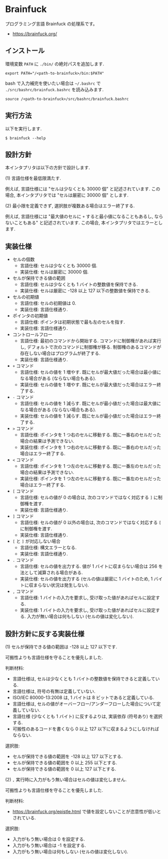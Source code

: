 # Brainfuck

プログラミング言語 Brainfuck の処理系です。

 * https://brainfuck.org/

## インストール

環境変数 `PATH` に `./bin/` の絶対パスを追加します.

```
export PATH="/<path-to-brainfuck>/bin:$PATH"
```

bash で入力補完を使いたい場合は `~/.bashrc` で `./src/bashrc/brainfuck.bashrc` を読み込みます.

```
source /<path-to-brainfuck>/src/bashrc/brainfuck.bashrc
```

## 実行方法
以下を実行します.

```
$ brainfuck --help
```

## 設計方針

本インタプリタは以下の方針で設計します.

(1) 言語仕様を最低限満たす.

例えば, 言語仕様には "セルは少なくとも 30000 個" と記述されています.
この場合, 本インタプリタでは "セルは厳密に 30000 個" とします.

(2) 最小限を定義できず, 選択肢が複数ある場合はエラー終了する.

例えば, 言語仕様には "最大値のセルに `+` すると最小値になることもあるし, ならないこともある" と記述されています.
この場合, 本インタプリタではエラーとします.

## 実装仕様

 * セルの個数
   - 言語仕様: セルは少なくとも 30000 個.
   - 実装仕様: セルは厳密に 30000 個.
 * セルが保持できる値の範囲
   - 言語仕様: セルは少なくとも 1 バイトの整数値を保持できる.
   - 実装仕様: セルは厳密に -128 以上 127 以下の整数値を保持できる.
 * セルの初期値
   - 言語仕様: セルの初期値は 0.
   - 実装仕様: 言語仕様通り.
 * ポインタの初期値
   - 言語仕様: ポインタは初期状態で最も左のセルを指す.
   - 実装仕様: 言語仕様通り.
 * コントロールフロー
   - 言語仕様: 最初のコマンドから開始する. コマンドに制御権があれば実行し, デフォルトで次のコマンドに制御権が移る. 制御権のあるコマンドが存在しない場合はプログラムが終了する.
   - 実装仕様: 言語仕様通り.
 * `+` コマンド
   - 言語仕様: セルの値を 1 増やす. 既にセルが最大値だった場合は最小値になる場合がある (ならない場合もある).
   - 実装仕様: セルの値を 1 増やす. 既にセルが最大値だった場合はエラー終了する.
 * `-` コマンド
   - 言語仕様: セルの値を 1 減らす. 既にセルが最小値だった場合は最大値になる場合がある (ならない場合もある).
   - 実装仕様: セルの値を 1 減らす. 既にセルが最小値だった場合はエラー終了する.
 * `>` コマンド
   - 言語仕様: ポインタを 1 つ右のセルに移動する. 既に一番右のセルだった場合の結果は予測できない.
   - 実装仕様: ポインタを 1 つ右のセルに移動する. 既に一番右のセルだった場合はエラー終了する.
 * `<` コマンド
   - 言語仕様: ポインタを 1 つ左のセルに移動する. 既に一番左のセルだった場合の結果は予測できない.
   - 実装仕様: ポインタを 1 つ左のセルに移動する. 既に一番左のセルだった場合はエラー終了する.
 * `[` コマンド
   - 言語仕様: セルの値が 0 の場合は, 次のコマンドではなく対応する `]` に制御権を渡す.
   - 実装仕様: 言語仕様通り.
 * `]` コマンド
   - 言語仕様: セルの値が 0 以外の場合は, 次のコマンドではなく対応する `[` に制御権を渡す.
   - 実装仕様: 言語仕様通り.
 * `[` と `]` が対応しない場合
   - 言語仕様: 構文エラーとなる.
   - 実装仕様: 言語仕様通り.
 * `.` コマンド
   - 言語仕様: セルの値を出力する. 値が 1 バイトに収まらない場合は 256 を法として減算される場合がある.
   - 実装仕様: セルの値を出力する (セルの値は厳密に 1 バイトのため, 1 バイトに収まらない状況は発生しない).
 * `,` コマンド
   - 言語仕様: 1 バイトの入力を要求し, 受け取った値があればセルに設定する.
   - 実装仕様: 1 バイトの入力を要求し, 受け取った値があればセルに設定する. 入力が無い場合は何もしない (セルの値は変化しない).

## 設計方針に反する実装仕様

(1) セルが保持できる値の範囲は -128 以上 127 以下です.

可搬性よりも言語仕様を守ることを優先しました.

判断材料:
 * 言語仕様は, セルは少なくとも 1 バイトの整数値を保持できると定義している.
 * 言語仕様は, 符号の有無は定義していない.
 * ISO/IEC 80000-13:2008 は, 1 バイトは 8 ビットであると定義している.
 * 言語仕様は, セルの値がオーバーフロー/アンダーフローした場合について定義していない.
 * 言語仕様 (少なくとも 1 バイト) に反するよりは, 実装依存 (符号あり) を選択する.
 * 可搬性のあるコードを書くなら 0 以上 127 以下に収まるようにしなければならない.

選択肢:
 * セルが保持できる値の範囲を -128 以上 127 以下とする.
 * セルが保持できる値の範囲を 0 以上 255 以下とする.
 * セルが保持できる値の範囲を 0 以上 127 以下とする.

(2) `,` 実行時に入力がもう無い場合はセルの値は変化しません.

可搬性よりも言語仕様を守ることを優先しました.

判断材料:
 * https://brainfuck.org/epistle.html で値を設定しないことが恣意性が低いとされている.

選択肢:
 * 入力がもう無い場合は 0 を設定する.
 * 入力がもう無い場合は -1 を設定する.
 * 入力がもう無い場合は何もしない (セルの値は変化しない).

